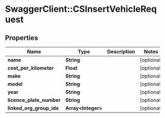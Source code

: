 # SwaggerClient::CSInsertVehicleRequest

## Properties
Name | Type | Description | Notes
------------ | ------------- | ------------- | -------------
**name** | **String** |  | [optional] 
**cost_per_kilometer** | **Float** |  | [optional] 
**make** | **String** |  | [optional] 
**model** | **String** |  | [optional] 
**year** | **String** |  | [optional] 
**licence_plate_number** | **String** |  | [optional] 
**linked_org_group_ids** | **Array&lt;Integer&gt;** |  | [optional] 


